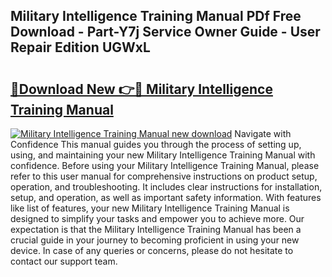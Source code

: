 ## Military Intelligence Training Manual PDf Free Download - Part-Y7j Service Owner Guide - User Repair Edition UGWxL

# <h2><a href="http://cf25317.oget.top/?id=Military+Intelligence+Training+Manual">🔗Download New 👉🔴 Military Intelligence Training Manual</a></h2>

[![Military Intelligence Training Manual new download](https://i.imgur.com/5g1atiW.png)](http://cf25317.oget.top/?id=Military+Intelligence+Training+Manual)
Navigate with Confidence This manual guides you through the process of setting up, using, and maintaining your new Military Intelligence Training Manual with confidence. Before using your Military Intelligence Training Manual, please refer to this user manual for comprehensive instructions on product setup, operation, and troubleshooting. It includes clear instructions for installation, setup, and operation, as well as important safety information. With features like list of features, your new Military Intelligence Training Manual is designed to simplify your tasks and empower you to achieve more. Our expectation is that the Military Intelligence Training Manual has been a crucial guide in your journey to becoming proficient in using your new device. In case of any queries or concerns, please do not hesitate to contact our support team.
